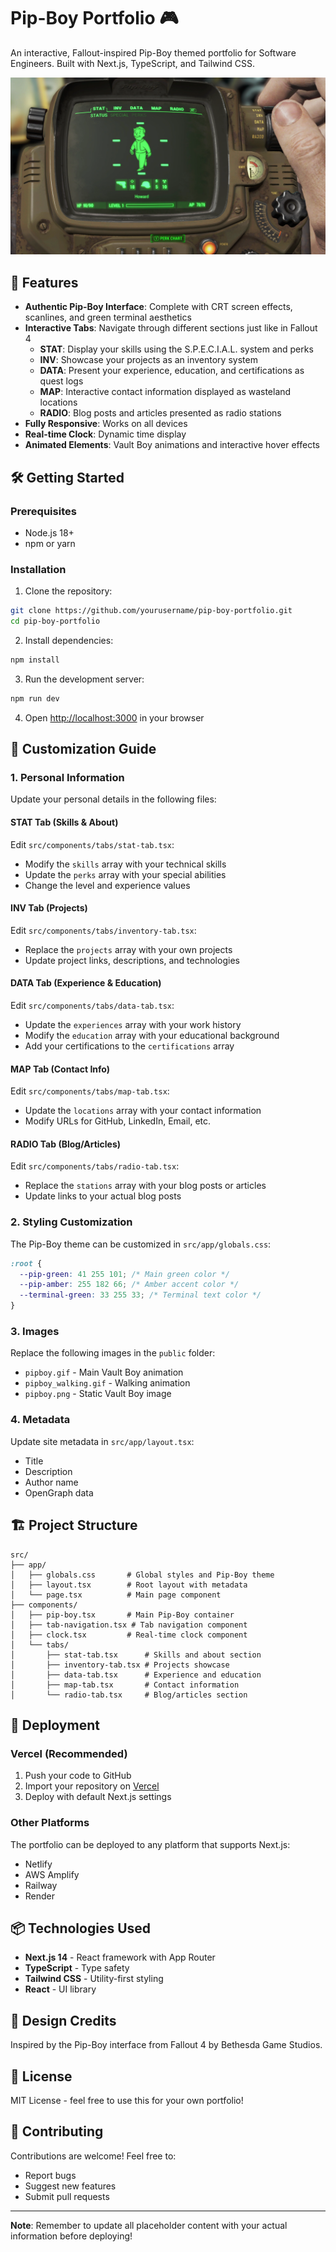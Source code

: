 # Pip-Boy Portfolio 🎮

An interactive, Fallout-inspired Pip-Boy themed portfolio for Software Engineers. Built with Next.js, TypeScript, and Tailwind CSS.

![Pip-Boy Portfolio](public/pipboy.png)

## 🚀 Features

- **Authentic Pip-Boy Interface**: Complete with CRT screen effects, scanlines, and green terminal aesthetics
- **Interactive Tabs**: Navigate through different sections just like in Fallout 4
  - **STAT**: Display your skills using the S.P.E.C.I.A.L. system and perks
  - **INV**: Showcase your projects as an inventory system
  - **DATA**: Present your experience, education, and certifications as quest logs
  - **MAP**: Interactive contact information displayed as wasteland locations
  - **RADIO**: Blog posts and articles presented as radio stations
- **Fully Responsive**: Works on all devices
- **Real-time Clock**: Dynamic time display
- **Animated Elements**: Vault Boy animations and interactive hover effects

## 🛠️ Getting Started

### Prerequisites

- Node.js 18+
- npm or yarn

### Installation

1. Clone the repository:

```bash
git clone https://github.com/yourusername/pip-boy-portfolio.git
cd pip-boy-portfolio
```

2. Install dependencies:

```bash
npm install
```

3. Run the development server:

```bash
npm run dev
```

4. Open [http://localhost:3000](http://localhost:3000) in your browser

## 📝 Customization Guide

### 1. Personal Information

Update your personal details in the following files:

#### STAT Tab (Skills & About)

Edit `src/components/tabs/stat-tab.tsx`:

- Modify the `skills` array with your technical skills
- Update the `perks` array with your special abilities
- Change the level and experience values

#### INV Tab (Projects)

Edit `src/components/tabs/inventory-tab.tsx`:

- Replace the `projects` array with your own projects
- Update project links, descriptions, and technologies

#### DATA Tab (Experience & Education)

Edit `src/components/tabs/data-tab.tsx`:

- Update the `experiences` array with your work history
- Modify the `education` array with your educational background
- Add your certifications to the `certifications` array

#### MAP Tab (Contact Info)

Edit `src/components/tabs/map-tab.tsx`:

- Update the `locations` array with your contact information
- Modify URLs for GitHub, LinkedIn, Email, etc.

#### RADIO Tab (Blog/Articles)

Edit `src/components/tabs/radio-tab.tsx`:

- Replace the `stations` array with your blog posts or articles
- Update links to your actual blog posts

### 2. Styling Customization

The Pip-Boy theme can be customized in `src/app/globals.css`:

```css
:root {
  --pip-green: 41 255 101; /* Main green color */
  --pip-amber: 255 182 66; /* Amber accent color */
  --terminal-green: 33 255 33; /* Terminal text color */
}
```

### 3. Images

Replace the following images in the `public` folder:

- `pipboy.gif` - Main Vault Boy animation
- `pipboy_walking.gif` - Walking animation
- `pipboy.png` - Static Vault Boy image

### 4. Metadata

Update site metadata in `src/app/layout.tsx`:

- Title
- Description
- Author name
- OpenGraph data

## 🏗️ Project Structure

```
src/
├── app/
│   ├── globals.css       # Global styles and Pip-Boy theme
│   ├── layout.tsx        # Root layout with metadata
│   └── page.tsx          # Main page component
├── components/
│   ├── pip-boy.tsx       # Main Pip-Boy container
│   ├── tab-navigation.tsx # Tab navigation component
│   ├── clock.tsx         # Real-time clock component
│   └── tabs/
│       ├── stat-tab.tsx      # Skills and about section
│       ├── inventory-tab.tsx # Projects showcase
│       ├── data-tab.tsx      # Experience and education
│       ├── map-tab.tsx       # Contact information
│       └── radio-tab.tsx     # Blog/articles section
```

## 🚀 Deployment

### Vercel (Recommended)

1. Push your code to GitHub
2. Import your repository on [Vercel](https://vercel.com)
3. Deploy with default Next.js settings

### Other Platforms

The portfolio can be deployed to any platform that supports Next.js:

- Netlify
- AWS Amplify
- Railway
- Render

## 📦 Technologies Used

- **Next.js 14** - React framework with App Router
- **TypeScript** - Type safety
- **Tailwind CSS** - Utility-first styling
- **React** - UI library

## 🎨 Design Credits

Inspired by the Pip-Boy interface from Fallout 4 by Bethesda Game Studios.

## 📄 License

MIT License - feel free to use this for your own portfolio!

## 🤝 Contributing

Contributions are welcome! Feel free to:

- Report bugs
- Suggest new features
- Submit pull requests

---

**Note**: Remember to update all placeholder content with your actual information before deploying!
